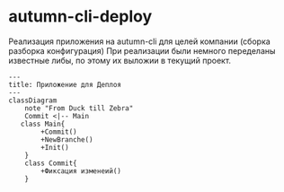 # autumn-cli-deploy

Реализация приложения на autumn-cli для целей компании (сборка разборка конфигурация)
При реализации были немного переделаны известные либы, по этому их выложии в текущий проект.

```mermaid
---
title: Приложение для Деплоя
---
classDiagram
    note "From Duck till Zebra"
    Commit <|-- Main
   class Main{
        +Commit()
        +NewBranche()
        +Init()
    }
    class Commit{
        +Фиксация изменеий()
    }

```
